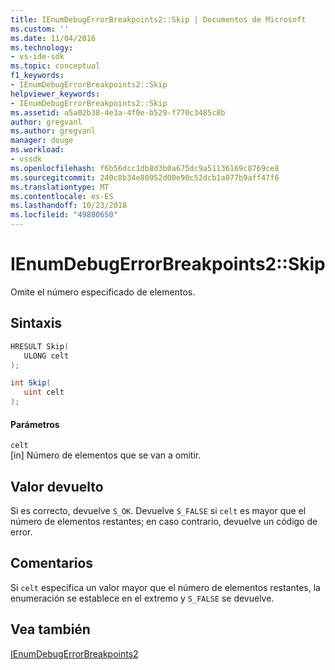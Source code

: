 ```yaml
---
title: IEnumDebugErrorBreakpoints2::Skip | Documentos de Microsoft
ms.custom: ''
ms.date: 11/04/2016
ms.technology:
- vs-ide-sdk
ms.topic: conceptual
f1_keywords:
- IEnumDebugErrorBreakpoints2::Skip
helpviewer_keywords:
- IEnumDebugErrorBreakpoints2::Skip
ms.assetid: a5a02b38-4e3a-4f0e-b529-f770c3485c8b
author: gregvanl
ms.author: gregvanl
manager: douge
ms.workload:
- vssdk
ms.openlocfilehash: f6b56dcc1db8d3b0a675dc9a51136169c8769ce8
ms.sourcegitcommit: 240c8b34e80952d00e90c52dcb1a077b9aff47f6
ms.translationtype: MT
ms.contentlocale: es-ES
ms.lasthandoff: 10/23/2018
ms.locfileid: "49880650"
---
```

# <a name="ienumdebugerrorbreakpoints2skip"></a>IEnumDebugErrorBreakpoints2::Skip
Omite el número especificado de elementos.  
  
## <a name="syntax"></a>Sintaxis  
  
```cpp  
HRESULT Skip(  
   ULONG celt  
);  
```  
  
```csharp  
int Skip(  
   uint celt  
);  
```  
  
#### <a name="parameters"></a>Parámetros  
 `celt`  
 [in] Número de elementos que se van a omitir.  
  
## <a name="return-value"></a>Valor devuelto  
 Si es correcto, devuelve `S_OK`. Devuelve `S_FALSE` si `celt` es mayor que el número de elementos restantes; en caso contrario, devuelve un código de error.  
  
## <a name="remarks"></a>Comentarios  
 Si `celt` especifica un valor mayor que el número de elementos restantes, la enumeración se establece en el extremo y `S_FALSE` se devuelve.  
  
## <a name="see-also"></a>Vea también  
 [IEnumDebugErrorBreakpoints2](../../../extensibility/debugger/reference/ienumdebugerrorbreakpoints2.md)